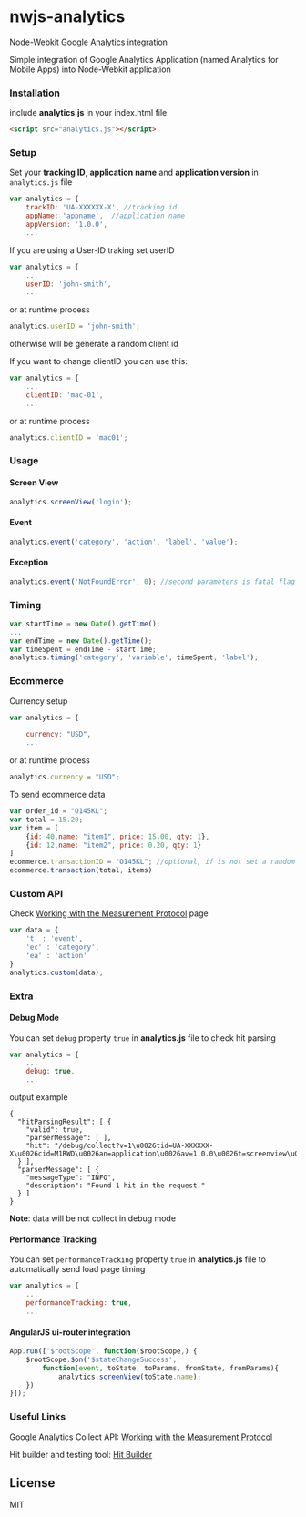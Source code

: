 # nwjs-analytics
Node-Webkit Google Analytics integration

Simple integration of Google Analytics Application (named Analytics for Mobile Apps) into  Node-Webkit application

### Installation

include **analytics.js** in your index.html file

```html
<script src="analytics.js"></script>
```

### Setup

Set your **tracking ID**, **application name** and **application version** in ```analytics.js``` file

```javascript
var analytics = {
    trackID: 'UA-XXXXXX-X', //tracking id
    appName: 'appname',  //application name
    appVersion: '1.0.0',
    ...
```

If you are using a User-ID traking set userID
```javascript
var analytics = {
    ...
    userID: 'john-smith',
    ...
```
or at runtime process
```javascript
analytics.userID = 'john-smith';
```
otherwise will be generate a random client id

If you want to change clientID you can use this:
```javascript
var analytics = {
    ...
    clientID: 'mac-01',
    ...
```
or at runtime process
```javascript
analytics.clientID = 'mac01';
```

### Usage

#### Screen View

```javascript
analytics.screenView('login');
```
#### Event

```javascript
analytics.event('category', 'action', 'label', 'value');
```
#### Exception

```javascript
analytics.event('NotFoundError', 0); //second parameters is fatal flag
```

### Timing

```javascript
var startTime = new Date().getTime();
...
var endTime = new Date().getTime();
var timeSpent = endTime - startTime;
analytics.timing('category', 'variable', timeSpent, 'label');
```

### Ecommerce

Currency setup

```javascript
var analytics = {
    ...
    currency: "USD",
    ...
```
or at runtime process
```javascript
analytics.currency = "USD";
```

To send ecommerce data

```javascript
var order_id = "O145KL";
var total = 15.20;
var item = [
    {id: 40,name: "item1", price: 15.00, qty: 1},
    {id: 12,name: "item2", price: 0.20, qty: 1}
]
ecommerce.transactionID = "O145KL"; //optional, if is not set a random id will be generate
ecommerce.transaction(total, items)
```

### Custom API

Check [Working with the Measurement Protocol](https://developers.google.com/analytics/devguides/collection/protocol/v1/devguide) page
```javascript
var data = {
    't' : 'event',
	'ec' : 'category',
	'ea' : 'action'
}
analytics.custom(data);
```

### Extra

#### Debug Mode
You can set ```debug``` property ```true``` in **analytics.js** file to check hit parsing
```javascript
var analytics = {
    ...
	debug: true,   
	...
```
output example
```
{
  "hitParsingResult": [ {
    "valid": true,
    "parserMessage": [ ],
    "hit": "/debug/collect?v=1\u0026tid=UA-XXXXXX-X\u0026cid=M1RWD\u0026an=application\u0026av=1.0.0\u0026t=screenview\u0026cd=login"
  } ],
  "parserMessage": [ {
    "messageType": "INFO",
    "description": "Found 1 hit in the request."
  } ]
}
```
**Note**: data will be not collect in debug mode

#### Performance Tracking

You can set ```performanceTracking``` property ```true``` in **analytics.js** file to automatically send load page timing
```javascript
var analytics = {
    ...
	performanceTracking: true,   
	...
```

#### AngularJS ui-router integration
```javascript
App.run(['$rootScope', function($rootScope,) {
    $rootScope.$on('$stateChangeSuccess', 
        function(event, toState, toParams, fromState, fromParams){
            analytics.screenView(toState.name);
    })
}]);
```

### Useful Links

Google Analytics Collect API:
[Working with the Measurement Protocol](https://developers.google.com/analytics/devguides/collection/protocol/v1/devguide)

Hit builder and testing tool:
[Hit Builder](https://ga-dev-tools.appspot.com/hit-builder/)


License
----

MIT

